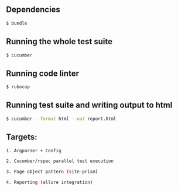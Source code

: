 ## Dependencies

``` sh
$ bundle
```

## Running the whole test suite

``` sh
$ cucumber
```

## Running code linter

``` sh
$ rubocop
```

## Running test suite and writing output to html

``` sh
$ cucumber --format html --out report.html
```

## Targets:
``` sh
1. Argparser + Config
```
``` sh
2. Cucumber/rspec parallel test execution
```
``` sh
3. Page object pattern (site-prism)
```
``` sh
4. Reporting (allure integration)
```
